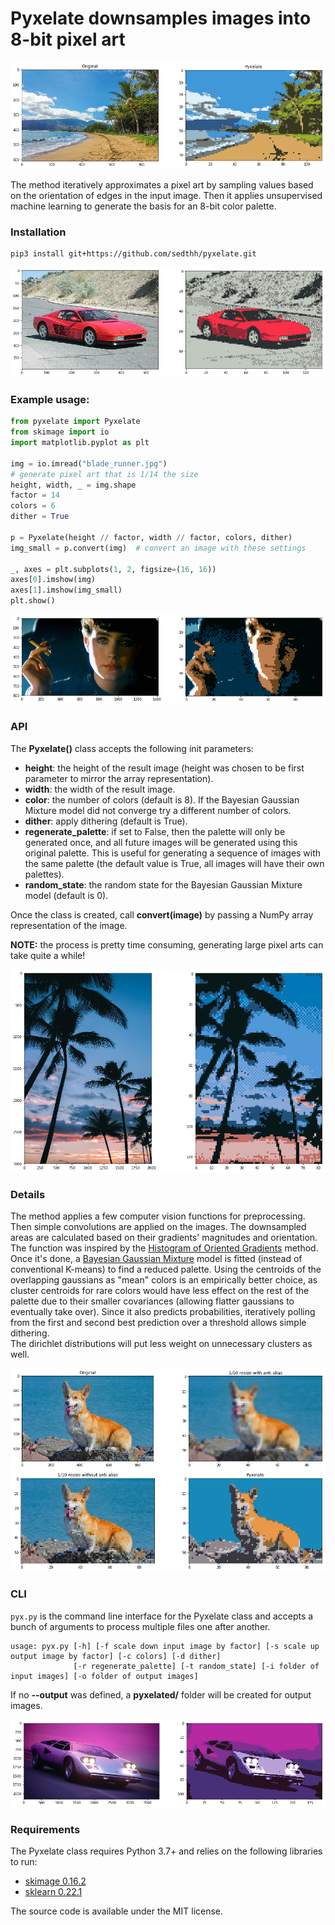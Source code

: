 # Pyxelate downsamples images into 8-bit pixel art

![Definitely not cherry picking](examples/palm10.png)

The method iteratively approximates a pixel art by sampling values based on the orientation of edges in the input image. 
Then it applies unsupervised machine learning to generate the basis for an 8-bit color palette.  

### Installation

```
pip3 install git+https://github.com/sedthh/pyxelate.git
```

![Synthwave vibes](examples/f.png)

### Example usage:
```python
from pyxelate import Pyxelate
from skimage import io
import matplotlib.pyplot as plt

img = io.imread("blade_runner.jpg")
# generate pixel art that is 1/14 the size
height, width, _ = img.shape 
factor = 14
colors = 6
dither = True

p = Pyxelate(height // factor, width // factor, colors, dither)
img_small = p.convert(img)  # convert an image with these settings

_, axes = plt.subplots(1, 2, figsize=(16, 16))
axes[0].imshow(img)
axes[1].imshow(img_small)
plt.show()
``` 
![Like pixels in the rain](examples/br.png)

### API

The **Pyxelate()** class accepts the following init parameters:
- **height**: the height of the result image (height was chosen to be first parameter to mirror the array representation).
- **width**: the width of the result image.
- **color**: the number of colors (default is 8). If the Bayesian Gaussian Mixture model did not converge try a different number of colors.  
- **dither**: apply dithering (default is True). 
- **regenerate_palette**: if set to False, then the palette will only be generated once, and all future images will be generated using this original palette. This is useful for generating a sequence of images with the same palette (the default value is True, all images will have their own palettes).
- **random_state**: the random state for the Bayesian Gaussian Mixture model (default is 0).

Once the class is created, call **convert(image)** by passing a NumPy array representation of the image.  

**NOTE:** the process is pretty time consuming, generating large pixel arts can take quite a while!

![A-E-S-T-H-E-T-I-C](examples/asthetic.png)

### Details

The method applies a few computer vision functions for preprocessing. Then simple convolutions are applied on the images. The downsampled areas are calculated based on their gradients' magnitudes and orientation. 
The function was inspired by the [Histogram of Oriented Gradients](https://scikit-image.org/docs/dev/auto_examples/features_detection/plot_hog.html) method.
Once it's done, a [Bayesian Gaussian Mixture](https://scikit-learn.org/stable/modules/generated/sklearn.mixture.BayesianGaussianMixture.html) model is fitted (instead of conventional K-means) to find a reduced palette. 
Using the centroids of the overlapping gaussians as "mean" colors is an empirically better choice,
as cluster centroids for rare colors would have less effect on the rest of the palette due to 
their smaller covariances (allowing flatter gaussians to eventually take over). 
Since it also predicts probabilities, iteratively polling from the first and second best prediction over a threshold allows simple dithering.   
The dirichlet distributions will put less weight on unnecessary clusters as well.  

![Good boye resized](examples/corgi4.png)

### CLI

```pyx.py``` is the command line interface for the Pyxelate class and accepts a bunch of arguments to process multiple files one after another.

``` none
usage: pyx.py [-h] [-f scale down input image by factor] [-s scale up output image by factor] [-c colors] [-d dither] 
              [-r regenerate_palette] [-t random_state] [-i folder of input images] [-o folder of output images]
```

If no **--output** was defined, a **pyxelated/** folder will be created for output images. 

![Synthwave vibes](examples/outrun.png)

### Requirements

The Pyxelate class requires Python 3.7+ and relies on the following libraries to run:
- [skimage 0.16.2](https://scikit-image.org/)
- [sklearn 0.22.1](https://scikit-learn.org/stable/)

The source code is available under the MIT license.
